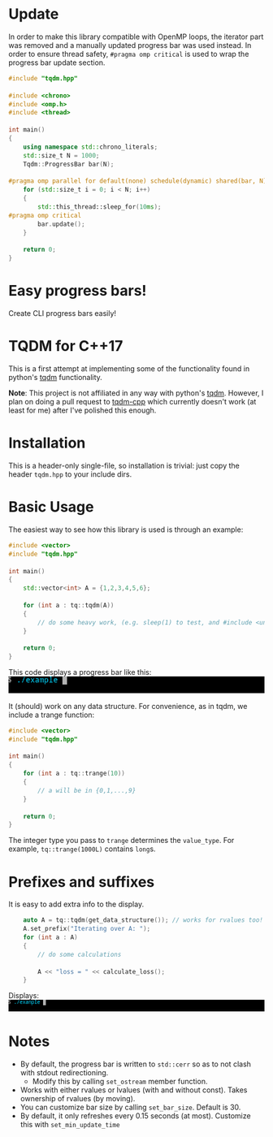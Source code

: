 # Update

In order to make this library compatible with OpenMP loops, the iterator part was removed and a manually updated progress bar was used instead. In order to ensure thread safety, `#pragma omp critical` is used to wrap the progress bar update section.
```cpp
#include "tqdm.hpp"

#include <chrono>
#include <omp.h>
#include <thread>

int main()
{
    using namespace std::chrono_literals;
    std::size_t N = 1000;
    Tqdm::ProgressBar bar(N);

#pragma omp parallel for default(none) schedule(dynamic) shared(bar, N) num_threads(4)
    for (std::size_t i = 0; i < N; i++)
    {
        std::this_thread::sleep_for(10ms);
#pragma omp critical
        bar.update();
    }

    return 0;
}
```

# Easy progress bars!

Create CLI progress bars easily!

# TQDM for C++17


This is a first attempt at implementing some of the functionality found in python's [tqdm](https://github.com/tqdm/tqdm) functionality.

**Note**: This project is not affiliated in any way with python's [tqdm](https://github.com/tqdm/tqdm). However, I plan on doing a pull request to [tqdm-cpp](https://github.com/tqdm/tqdm.cpp) which currently doesn't work (at least for me) after I've polished this enough.

# Installation

This is a header-only single-file, so installation is trivial: just copy the header `tqdm.hpp` to your include dirs.

# Basic Usage

The easiest way to see how this library is used is through an example:

```c++
#include <vector>
#include "tqdm.hpp"

int main()
{
    std::vector<int> A = {1,2,3,4,5,6};
    
    for (int a : tq::tqdm(A))
    {
        // do some heavy work, (e.g. sleep(1) to test, and #include <unistd.h>)
    }
    
    return 0;
}
```

This code displays a progress bar like this:
![progress bar](pbar.gif "progress bar")

It (should) work on any data structure. For convenience, as in tqdm, we include a trange function:

```c++
#include <vector>
#include "tqdm.hpp"

int main()
{
    for (int a : tq::trange(10))
    {
        // a will be in {0,1,...,9}
    }
    
    return 0;
}
```

The integer type you pass to `trange` determines the `value_type`. For example, `tq::trange(1000L)` contains `long`s.

# Prefixes and suffixes

It is easy to add extra info to the display.

```c++
    auto A = tq::tqdm(get_data_structure()); // works for rvalues too!
    A.set_prefix("Iterating over A: ");
    for (int a : A)
    {
        // do some calculations
        
        A << "loss = " << calculate_loss();
    }
```

Displays: ![progress bar](pbarwprefixsuffix.gif "progress bar")

# Notes

- By default, the progress bar is written to `std::cerr` so as to not clash with stdout redirectioning.
    - Modify this by calling `set_ostream` member function.
- Works with either rvalues or lvalues (with and without const). Takes ownership of rvalues (by moving).
- You can customize bar size by calling `set_bar_size`. Default is 30.
- By default, it only refreshes every 0.15 seconds (at most). Customize this with `set_min_update_time`
